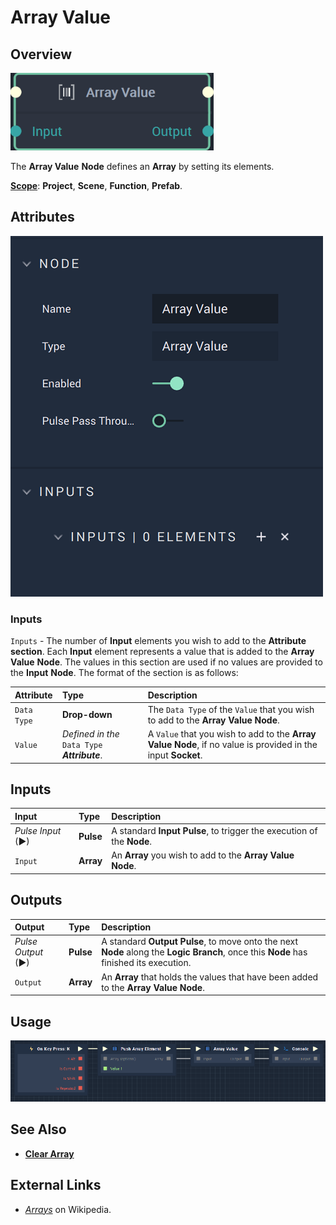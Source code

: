 # Array Value

## Overview

![The Array Value Node.](../../.gitbook/assets/arrayvaluenode20241.png)

The **Array Value** **Node** defines an **Array** by setting its elements.

[**Scope**](../overview.md#scopes): **Project**, **Scene**, **Function**, **Prefab**.

## Attributes

![The Array Value Node Attributes](../../.gitbook/assets/arrayvalueattributes.png)

### Inputs

`Inputs` - The number of **Input** elements you wish to add to the **Attribute section**. Each **Input** element represents a value that is added to the **Array Value** **Node**. The values in this section are used if no values are provided to the **Input** **Node**. The format of the section is as follows:

| Attribute | Type | Description |
| :--- | :--- | :--- |
| `Data Type` | **Drop-down** | The `Data Type` of the `Value` that you wish to add to the **Array Value** **Node**. |
| `Value` | _Defined in the_ `Data Type` _**Attribute**_. | A `Value` that you wish to add to the **Array Value** **Node**, if no value is provided in the input **Socket**. |

## Inputs

| Input | Type | Description |
| :--- | :--- | :--- |
| _Pulse Input_ \(►\) | **Pulse** | A standard **Input Pulse**, to trigger the execution of the **Node**. |
| `Input` | **Array** | An **Array** you wish to add to the **Array Value** **Node**. |

## Outputs

| Output | Type | Description |
| :--- | :--- | :--- |
| _Pulse Output_ \(►\) | **Pulse** | A standard **Output Pulse**, to move onto the next **Node** along the **Logic Branch**, once this **Node** has finished its execution. |
| `Output` | **Array** | An **Array** that holds the values that have been added to the **Array Value** **Node**. |

## Usage

![The Array Value Node Usage.](../../.gitbook/assets/array-value-usage.PNG)

## See Also

* [**Clear Array**](clear-array.md)

## External Links

* [_Arrays_](https://en.wikipedia.org/wiki/Array_data_structure#:~:text=In%20computer%20science%2C%20an%20array,one%20array%20index%20or%20key.) on Wikipedia.

